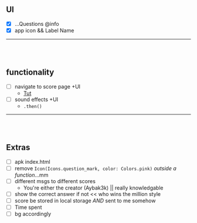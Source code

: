 ## UI

- [X] ...Questions @info
- [X] app icon && Label Name

___
<br><br>


## functionality

- [ ] navigate to score page +UI
    - [Tut](https://www.javatpoint.com/flutter-navigation-and-routing)
- [ ] sound effects +UI
    - `.then()`

___
<br><br>


## Extras

<!-- ! really worth if ! with projects like $Last_Pirate -->
- [ ] apk index.html
- [ ] remove `Icon(Icons.question_mark, color: Colors.pink)` _outside a function_...mm
- [ ] different msgs to different scores
    - You're either the creator (Aybak3k) || really knowledgable
- [ ] show the correct answer if not << who wins the million style
- [ ] score be stored in local storage *AND* sent to me somehow
- [ ] Time spent
- [ ] bg accordingly
